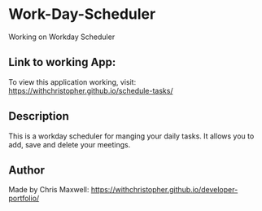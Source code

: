 # Work-Day-Scheduler

Working on Workday Scheduler

## Link to working App:
To view this application working, visit: https://withchristopher.github.io/schedule-tasks/
## Description
This is a workday scheduler for manging your daily tasks. It allows you to add, save and delete your meetings.

## Author
Made by Chris Maxwell: https://withchristopher.github.io/developer-portfolio/
